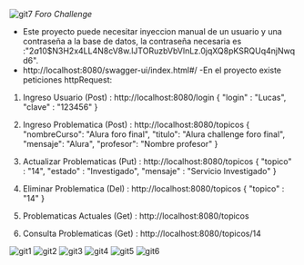 ![git7](https://github.com/user-attachments/assets/38f655c6-d838-47dd-94d5-d485a51bd0b1)
*Foro Challenge*
- Este proyecto puede necesitar inyeccion manual de un usuario y una contraseña a la base de datos, la contraseña necesaria es :"$2a$10$N3H2x4LL4N8cV8w.lJTORuzbVbVlnLz.0jqXQ8pKSRQUq4njNwqd6".
- http://localhost:8080/swagger-ui/index.html#/
-En el proyecto existe peticiones httpRequest:

1. Ingreso Usuario (Post) : http://localhost:8080/login
   {
	"login" : "Lucas",
	"clave" : "123456"
  }

2. Ingreso Problematica (Post) : http://localhost:8080/topicos
   {
		"nombreCurso": "Alura foro final",
    "titulo": "Alura challenge foro final",
		"mensaje": "Alura",
    "profesor": "Nombre profesor" 
  }

3. Actualizar Problematicas (Put) : http://localhost:8080/topicos
    {
	"topico" : "14",
	"estado" : "Investigado",
	"mensaje" : "Servicio Investigado"
  }

4. Eliminar Problematica (Del) : http://localhost:8080/topicos
   {
	"topico" : "14"
  }

5. Problematicas Actuales (Get) : http://localhost:8080/topicos
6. Consulta Problematicas (Get) : http://localhost:8080/topicos/14


![git1](https://github.com/user-attachments/assets/4c06e347-de4d-4c44-b916-9849ac8a2abf)
![git2](https://github.com/user-attachments/assets/ef393bcb-dbf8-4e39-b6ca-11e0dcf43b57)
![git3](https://github.com/user-attachments/assets/bc032c36-4c69-47a2-b52c-04953585f2e1)
![git4](https://github.com/user-attachments/assets/9740929a-240d-4d7a-a588-bbeb1024613a)
![git5](https://github.com/user-attachments/assets/f867b1bd-23b6-4ce3-8449-50f1b41808e4)
![git6](https://github.com/user-attachments/assets/c8ddb506-a8ce-423a-b7b1-8b4507672fb3)
